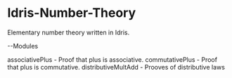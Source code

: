 # Idris-Number-Theory
Elementary number theory written in Idris.

--Modules

associativePlus - Proof that plus is associative.
commutativePlus - Proof that plus is commutative.
distributiveMultAdd - Prooves of distributive laws

